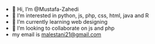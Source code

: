 - 👋 Hi, I’m @Mustafa-Zahedi
- 👀 I’m interested in python, js, php, css, html, java and R
- 🌱 I’m currently learning web designing
- 💞️ I’m looking to collaborate on js and php
- my email is malestani21@gmail.com

<!---
Mustafa-Zahedi/Mustafa-Zahedi is a ✨ special ✨ repository because its `README.md` (this file) appears on your GitHub profile.
You can click the Preview link to take a look at your changes.
--->
